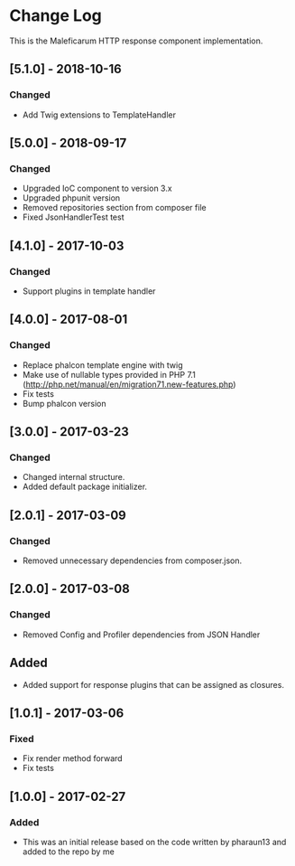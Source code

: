 # Change Log
This is the Maleficarum HTTP response component implementation. 

## [5.1.0] - 2018-10-16  
### Changed  
- Add Twig extensions to TemplateHandler

## [5.0.0] - 2018-09-17  
### Changed  
- Upgraded IoC component to version 3.x  
- Upgraded phpunit version  
- Removed repositories section from composer file
- Fixed JsonHandlerTest test

## [4.1.0] - 2017-10-03
### Changed
- Support plugins in template handler 

## [4.0.0] - 2017-08-01
### Changed
- Replace phalcon template engine with twig
- Make use of nullable types provided in PHP 7.1 (http://php.net/manual/en/migration71.new-features.php)
- Fix tests
- Bump phalcon version

## [3.0.0] - 2017-03-23
### Changed
- Changed internal structure.
- Added default package initializer.

## [2.0.1] - 2017-03-09
### Changed
- Removed unnecessary dependencies from composer.json.

## [2.0.0] - 2017-03-08
### Changed
- Removed Config and Profiler dependencies from JSON Handler

## Added
- Added support for response plugins that can be assigned as closures. 

## [1.0.1] - 2017-03-06
### Fixed
- Fix render method forward
- Fix tests

## [1.0.0] - 2017-02-27
### Added
- This was an initial release based on the code written by pharaun13 and added to the repo by me
